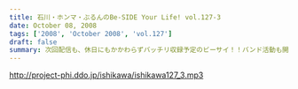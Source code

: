 ```yaml
---
title: 石川・ホンマ・ぶるんのBe-SIDE Your Life! vol.127-3
date: October 08, 2008
tags: ['2008', 'October 2008', 'vol.127']
draft: false
summary: 次回配信も、休日にもかかわらずバッチリ収録予定のビーサイ！！バンド活動も開始するのかしないのか！？そして今年の秋の学園祭お呼ばれのお話しなんかもオタノシミニ。NAMAE
---
```


http://project-phi.ddo.jp/ishikawa/ishikawa127_3.mp3
